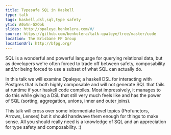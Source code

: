```yaml
---
title: Typesafe SQL in Haskell
type: talk
tags: haskell,dsl,sql,type safety
ytid: A0oVn-GXOok
slides: http://opaleye.benkolera.com/#/
source: https://github.com/benkolera/talk-opaleye/tree/master/code
location: The Brisbane FP Group
locationUrl: http://bfpg.org/
---
```


SQL is a wonderful and powerful language for querying relational data, but as developers we're often forced to trade off between safety, composability and/or being forced to use a subset of what SQL can actually do.

In this talk we will examine Opaleye; a haskell DSL for interacting with Postgres that is both highly composable and will not generate SQL that fails at runtime if your haskell code compiles. Most impressively, it manages to do this while giving a DSL that still very much feels like and has the power of SQL (sorting, aggregation, unions, inner and outer joins).

This talk will cross over some intermediate level topics (Profunctors, Arrows, Lenses) but it should handwave them enough for things to make sense. All you should really need is a knowledge of SQL and an appreciation for type safety and composability. :)
